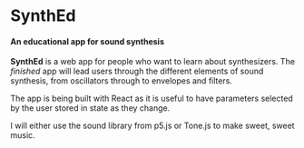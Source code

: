 # SynthEd

#### An educational app for sound synthesis

**SynthEd** is a web app for people who want to learn about synthesizers. The _finished_ app will lead users through the different elements of sound synthesis, from oscillators through to envelopes and filters.

The app is being built with React as it is useful to have parameters selected by the user stored in state as they change.

I will either use the sound library from p5.js or Tone.js to make sweet, sweet music.
